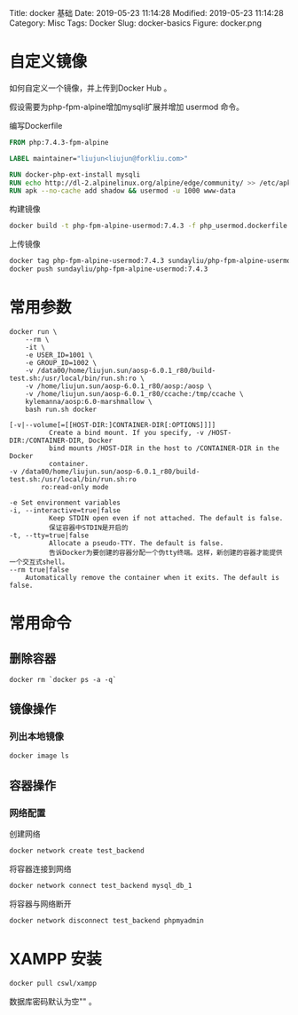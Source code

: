 Title: docker 基础
Date: 2019-05-23 11:14:28
Modified: 2019-05-23 11:14:28
Category: Misc
Tags: Docker
Slug: docker-basics
Figure: docker.png

# 自定义镜像

如何自定义一个镜像，并上传到Docker Hub 。

假设需要为php-fpm-alpine增加mysqli扩展并增加 usermod 命令。

编写Dockerfile
```Dockerfile
FROM php:7.4.3-fpm-alpine

LABEL maintainer="liujun<liujun@forkliu.com>"

RUN docker-php-ext-install mysqli
RUN echo http://dl-2.alpinelinux.org/alpine/edge/community/ >> /etc/apk/repositories
RUN apk --no-cache add shadow && usermod -u 1000 www-data
```
构建镜像
```bash
docker build -t php-fpm-alpine-usermod:7.4.3 -f php_usermod.dockerfile .
```
上传镜像
```bash
docker tag php-fpm-alpine-usermod:7.4.3 sundayliu/php-fpm-alpine-usermod:7.4.3
docker push sundayliu/php-fpm-alpine-usermod:7.4.3
```


# 常用参数
```shell
docker run \
    --rm \
    -it \
    -e USER_ID=1001 \
    -e GROUP_ID=1002 \
    -v /data00/home/liujun.sun/aosp-6.0.1_r80/build-test.sh:/usr/local/bin/run.sh:ro \
    -v /home/liujun.sun/aosp-6.0.1_r80/aosp:/aosp \
    -v /home/liujun.sun/aosp-6.0.1_r80/ccache:/tmp/ccache \
    kylemanna/aosp:6.0-marshmallow \
    bash run.sh docker
```

```shell
[-v|--volume[=[[HOST-DIR:]CONTAINER-DIR[:OPTIONS]]]]
          Create a bind mount. If you specify, -v /HOST-DIR:/CONTAINER-DIR, Docker
          bind mounts /HOST-DIR in the host to /CONTAINER-DIR in the Docker
          container.
-v /data00/home/liujun.sun/aosp-6.0.1_r80/build-test.sh:/usr/local/bin/run.sh:ro
        ro:read-only mode
```

```shell
-e Set environment variables
-i, --interactive=true|false
          Keep STDIN open even if not attached. The default is false.
          保证容器中STDIN是开启的
-t, --tty=true|false
          Allocate a pseudo-TTY. The default is false.
          告诉Docker为要创建的容器分配一个伪tty终端。这样，新创建的容器才能提供一个交互式shell。
--rm true|false
    Automatically remove the container when it exits. The default is false.
```

# 常用命令
## 删除容器
```shell
docker rm `docker ps -a -q`
```
## 镜像操作
### 列出本地镜像
```bash
docker image ls
```

## 容器操作
### 网络配置

创建网络
```bash
docker network create test_backend
```
将容器连接到网络
```bash
docker network connect test_backend mysql_db_1
```

将容器与网络断开
```bash
docker network disconnect test_backend phpmyadmin
```

# XAMPP 安装
```bash
docker pull cswl/xampp
```
数据库密码默认为空"" 。